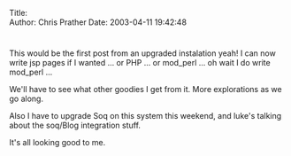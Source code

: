 Title:   
Author: Chris Prather
Date: 2003-04-11 19:42:48

# 
This would be the first post from an upgraded instalation yeah! I can now write jsp pages if I wanted ... or PHP ... or mod_perl ... oh wait I do write mod_perl ...

We'll have to see what other goodies I get from it.  More explorations as we go along.

Also I have to upgrade Soq on this system this weekend, and luke's talking about the soq/Blog integration stuff.

It's all looking good to me.

